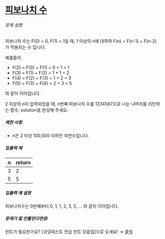 # [피보나치 수](https://school.programmers.co.kr/learn/courses/30/lessons/12945)


###### 문제 설명


피보나치 수는 F(0\) \= 0, F(1\) \= 1일 때, 1 이상의 n에 대하여 F(n) \= F(n\-1\) \+ F(n\-2\) 가 적용되는 수 입니다. 


예를들어 


* F(2\) \= F(0\) \+ F(1\) \= 0 \+ 1 \= 1
* F(3\) \= F(1\) \+ F(2\) \= 1 \+ 1 \= 2
* F(4\) \= F(2\) \+ F(3\) \= 1 \+ 2 \= 3
* F(5\) \= F(3\) \+ F(4\) \= 2 \+ 3 \= 5


와 같이 이어집니다.


2 이상의 n이 입력되었을 때, n번째 피보나치 수를 1234567으로 나눈 나머지를 리턴하는 함수, solution을 완성해 주세요.


##### 제한 사항


* n은 2 이상 100,000 이하인 자연수입니다.


##### 입출력 예




| n | return |
| --- | --- |
| 3 | 2 |
| 5 | 5 |


##### 입출력 예 설명


피보나치수는 0번째부터 0, 1, 1, 2, 3, 5, ... 와 같이 이어집니다.


##### 문제가 잘 안풀린다면😢


힌트가 필요한가요? \[코딩테스트 연습 힌트 모음집]으로 오세요! → [클릭](https://school.programmers.co.kr/learn/courses/14743?itm_content=lesson12945)



